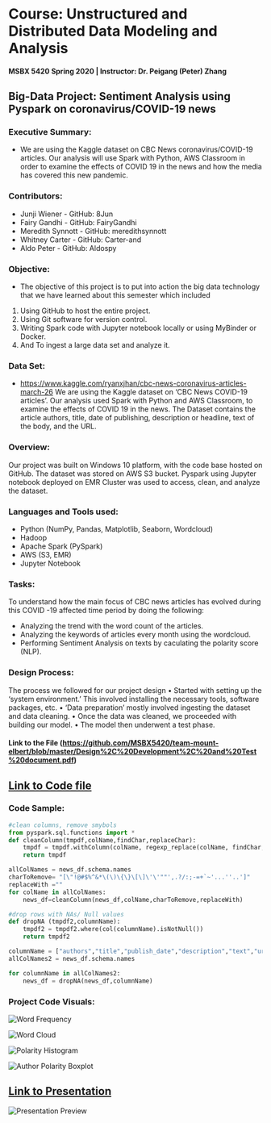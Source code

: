 # Course: Unstructured and Distributed Data Modeling and Analysis
#### MSBX 5420 Spring 2020 | Instructor: Dr. Peigang (Peter) Zhang

## Big-Data Project: Sentiment Analysis using Pyspark on coronavirus/COVID-19 news

### Executive Summary:
* We are using the Kaggle dataset on CBC News coronavirus/COVID-19 articles. Our analysis will use Spark with Python, AWS Classroom in order to examine the effects of COVID 19 in the news and how the media has covered this new pandemic.

### Contributors:
* Junji Wiener - GitHub: 8Jun
* Fairy Gandhi - GitHub: FairyGandhi
* Meredith Synnott - GitHub: meredithsynnott
* Whitney Carter - GitHub: Carter-and
* Aldo Peter - GitHub: Aldospy

### Objective:
* The objective of this project is to put into action the big data technology that we have learned about this semester which included 
1.	Using GitHub to host the entire project.
2.	Using Git software for version control.
3.	Writing Spark code with Jupyter notebook locally or using MyBinder or Docker.
4.	And To ingest a large data set and analyze it.


### Data Set:
* https://www.kaggle.com/ryanxjhan/cbc-news-coronavirus-articles-march-26
We are using the Kaggle dataset on ‘CBC News COVID-19 articles’. Our analysis used Spark with Python and AWS Classroom, to examine the effects of COVID 19 in the news.
The Dataset contains the article authors, title, date of publishing, description or headline, text of the body, and the URL. 

### Overview:
Our project was built on Windows 10 platform, with the code base hosted on GitHub. The dataset was stored on AWS S3 bucket. Pyspark using Jupyter notebook deployed on EMR Cluster was used to access, clean, and analyze the dataset.

### Languages and Tools used:
* Python (NumPy, Pandas, Matplotlib, Seaborn, Wordcloud)
* Hadoop
* Apache Spark (PySpark)
* AWS (S3, EMR)
* Jupyter Notebook

### Tasks:
To understand how the main focus of CBC news articles has evolved during this COVID -19 affected time period by doing the following:
  * Analyzing the trend with the word count of the articles.
  * Analyzing the keywords of articles every month using the wordcloud.
  * Performing Sentiment Analysis on texts by caculating the polarity score (NLP).
  
### Design Process:
The process we followed for our project design
•	Started with setting up the ‘system environment.’ This involved installing the necessary tools, software packages, etc.
•	‘Data preparation’ mostly involved ingesting the dataset and data cleaning.
•	Once the data was cleaned, we proceeded with building our model.
•	The model then underwent a test phase.

#### Link to the File (https://github.com/MSBX5420/team-mount-elbert/blob/master/Design%2C%20Development%2C%20and%20Test%20document.pdf)


## [Link to Code file](https://github.com/MSBX5420/team-mount-elbert/blob/master/Project%20Code.ipynb)

### Code Sample:
``` python
#clean columns, remove smybols
from pyspark.sql.functions import *
def cleanColumn(tmpdf,colName,findChar,replaceChar):
    tmpdf = tmpdf.withColumn(colName, regexp_replace(colName, findChar, replaceChar))
    return tmpdf

allColNames = news_df.schema.names
charToRemove= "[\"!@#$%^&*\(\)\{\}\[\]\'\'""',.?/:;-=+`~'...''..']"
replaceWith =""
for colName in allColNames:
    news_df=cleanColumn(news_df,colName,charToRemove,replaceWith)

#drop rows with NAs/ Null values
def dropNA (tmpdf2,columnName):
    tmpdf2 = tmpdf2.where(col(columnName).isNotNull())
    return tmpdf2

columnName = ["authors","title","publish_date","description","text","url"]
allColNames2 = news_df.schema.names

for columnName in allColNames2:
    news_df = dropNA(news_df,columnName)
```

### Project Code Visuals:
![Word Frequency](https://github.com/MSBX5420/team-mount-elbert/blob/master/graph%20images/word%20count.svg)

![Word Cloud](https://github.com/MSBX5420/team-mount-elbert/blob/master/graph%20images/word%20cloud.svg)

![Polarity Histogram](https://github.com/MSBX5420/team-mount-elbert/blob/master/graph%20images/polarity%20hist.svg)

![Author Polarity Boxplot](https://github.com/MSBX5420/team-mount-elbert/blob/master/graph%20images/polarity%20author.svg)

## [Link to Presentation](https://docs.google.com/presentation/d/1eGTa4n1hRyZK8-APtACCzJIBFhgsQEtI_mX2cpkq688/edit?usp=sharing)
![Presentation Preview](https://github.com/MSBX5420/team-mount-elbert/blob/master/graph%20images/canvas.png)
